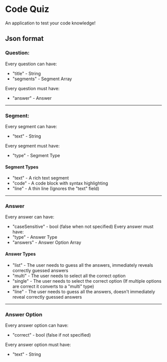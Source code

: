 # Code Quiz
An application to test your code knowledge!

## Json format

### Question:
Every question can have:
- "title" - String
- "segments" - Segment Array

Every question must have:
- "answer" - Answer
---
### Segment:
Every segment can have:
- "text" - String

Every segment must have:
- "type" - Segment Type

#### Segment Types
- "text" - A rich text segment
- "code" - A code block with syntax highlighting
- "line" - A thin line (Ignores the "text" field)
---
### Answer
Every answer can have:
- "caseSensitive" - bool (false when not specified)
Every answer must have:
- "type" - Answer Type
- "answers" - Answer Option Array

#### Answer Types
- "list" - The user needs to guess all the answers, immediately reveals correctly guessed answers
- "multi" - The user needs to select all the correct option
- "single" - The user needs to select the correct option (If multiple options are correct it converts to a "multi" type)
- "line" - The user needs to guess all the answers, doesn't immediately reveal correctly guessed answers
---
### Answer Option
Every answer option can have:
- "correct" - bool (false if not specified)

Every answer option must have:
- "text" - String

